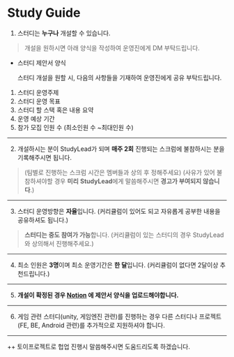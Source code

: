 # Study Guide

1. 스터디는 **누구나** 개설할 수 있습니다.

> 개설을 원하시면 아래 양식을 작성하여 운영진에게 DM 부탁드립니다.
>
- 스터디 제안서 양식

  스터디 개설을 원할 시, 다음의 사항들을 기재하여 운영진에게 공유 부탁드립니다.

1. 스터디 운영주제
2. 스터디 운영 목표
3. 스터디 할 스택 혹은 내용 요약
4. 운영 예상 기간
5. 참가 모집 인원 수 (최소인원 수 ~최대인원 수)

---

2. 개설하시는 분이 StudyLead가 되며 **매주 2회** 진행되는 스크럼에 불참하시는 분을 기록해주시면 됩니다.

> (팀별로 진행하는 스크럼 시간은 멤버들과 상의 후 정해주세요)
(사유가 있어 불참하셔야할 경우 **미리** **StudyLead**에게 말씀해주시면 **경고가 부여되지 않습니다**.)
>

---

3. 스터디 운영방향은 **자율**입니다. (커리큘럼이 있어도 되고 자유롭게 공부한 내용을 공유하셔도 됩니다.)

> **스터디는 중도 참여가 가능**합니다.
(커리큘럼이 있는 스터디의 경우 StudyLead와 상의해서 진행해주세요.)
>

---

4. 최소 인원은 **3명**이며 최소 운영기간은 **한 달**입니다.
   (커리큘럼이 없다면 2달이상 추천드립니다.)

---

5. **개설이 확정된 경우 [Notion](https://www.notion.so/Study-bc513ab8f9e64bc7859526b87ccb9587) 에 제안서 양식을 업로드해야합니다.**

---

6. 게임 관련 스터디(unity, 게임엔진 관련)를 진행하는 경우
   다른 스터디나 프로젝트(FE, BE, Android 관련)를 추가적으로 지원하셔야 합니다.

---

++ 토이프로젝트로 헙업 진행시 말씀해주시면 도움드리도록 하겠습니다.
